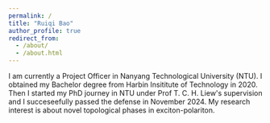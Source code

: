 ```yaml
---
permalink: /
title: "Ruiqi Bao"
author_profile: true
redirect_from: 
  - /about/
  - /about.html
---
```


I am currently a Project Officer in Nanyang Technological University (NTU). I obtained my Bachelor degree from Harbin Insititute of Technology in 2020. Then I started my PhD journey in NTU under Prof T. C. H. Liew's supervision and I succeseefully passed the defense in November 2024. My research interest is about novel topological phases in exciton-polariton.
